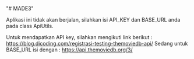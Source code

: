 "# MADE3" 

Aplikasi ini tidak akan berjalan, silahkan isi API_KEY dan BASE_URL anda pada class ApiUtils.

Untuk mendapatkan API key, silahkan mengikuti link berikut : https://blog.dicoding.com/registrasi-testing-themoviedb-api/
Sedang untuk BASE_URL isi dengan : https://api.themoviedb.org/3/
